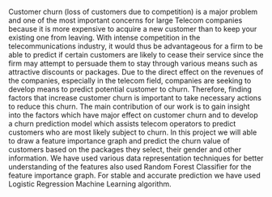 Customer churn (loss of customers due to competition) is a major problem and one of the 
most important concerns for large Telecom companies because it is more expensive to acquire a 
new customer than to keep your existing one from leaving. With intense competition in the 
telecommunications industry, it would thus be advantageous for a firm to be able to predict if 
certain customers are likely to cease their service since the firm may attempt to persuade them to 
stay through various means such as attractive discounts or packages. Due to the direct effect on 
the revenues of the companies, especially in the telecom field, companies are seeking to develop 
means to predict potential customer to churn. Therefore, finding factors that increase customer 
churn is important to take necessary actions to reduce this churn. The main contribution of our 
work is to gain insight into the factors which have major effect on customer churn and to develop 
a churn prediction model which assists telecom operators to predict customers who are most likely 
subject to churn. In this project we will able to draw a feature importance graph and predict the 
churn value of customers based on the packages they select, their gender and other information.
We have used various data representation techniques for better understanding of the features also 
used Random Forest Classifier for the feature importance graph. For stable and accurate prediction 
we have used Logistic Regression Machine Learning algorithm.
